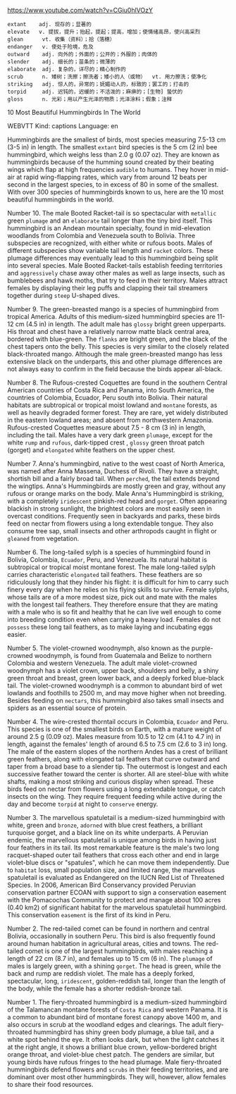 https://www.youtube.com/watch?v=CGiu0hlVOzY 

```      
extant    adj. 现存的；显著的    
elevate   v. 提拔，提升；抬起，提起；提高，增加；使情绪高昂，使兴高采烈  
glean      vt. 收集（资料）；拾（落穗）
endanger   v. 使处于险境，危及
outward    adj. 向外的；外面的；公开的；外服的；肉体的
slender    adj. 细长的；苗条的；微薄的
elaborate  adj. 复杂的，详尽的；精心制作的
scrub      n. 矮树；洗擦；擦洗者；矮小的人（或物）  vt. 用力擦洗；使净化
striking   adj. 惊人的，异常的；妩媚动人的，标致的；罢工的；打击的    
torpid     adj. 迟钝的，迟缓的；不活泼的；麻痹的；[生物] 蛰伏的
gloss      n. 光彩；用以产生光泽的物质；光泽涂料；假象；注释
```


10 Most Beautiful Hummingbirds In The World 

WEBVTT Kind: captions Language: en 

Hummingbirds are the smallest of birds, most species measuring 7.5-13 cm (3-5 in) in length. The smallest `extant` bird species is the 5 cm (2 in) bee hummingbird, which weighs less than 2.0 g (0.07 oz). They are known as hummingbirds because of the humming sound created by their beating wings which flap at high frequencies `audible` to humans. They hover in mid-air at rapid wing-flapping rates, which vary from around 12 beats per second in the largest species, to in excess of 80 in some of the smallest. With over 300 species of hummingbirds known to us, here are the 10 most beautiful hummingbirds in the world. 

Number 10. The male Booted Racket-tail is so spectacular with `metallic` green `plumage` and an `elaborate` tail longer than the tiny bird itself. This hummingbird is an Andean mountain specialty, found in mid-elevation woodlands from Colombia and Venezuela south to Bolivia. Three subspecies are recognized, with either white or rufous boots. Males of different subspecies show variable tail length and `racket` colors. These plumage differences may eventually lead to this hummingbird being split into several species. Male Booted Racket-tails establish feeding territories and `aggressively` chase away other males as well as large insects, such as bumblebees and hawk moths, that try to feed in their territory. Males attract females by displaying their leg puffs and clapping their tail streamers together during `steep` U-shaped dives. 

Number 9. The green-breasted mango is a species of hummingbird from tropical America. Adults of this medium-sized hummingbird species are 11-12 cm (4.5 in) in length. The adult male has `glossy` bright green upperparts. His throat and chest have a relatively narrow matte black central area, bordered with blue-green. The `flanks` are bright green, and the black of the chest tapers onto the belly. This species is very similar to the closely related black-throated mango. Although the male green-breasted mango has less extensive black on the underparts, this and other plumage differences are not always easy to confirm in the field because the birds appear all-black. 

Number 8. The Rufous-crested Coquettes are found in the southern Central American countries of Costa Rica and Panama, into South America, the countries of Colombia, Ecuador, Peru south into Bolivia. Their natural habitats are subtropical or tropical moist lowland and `montane` forests, as well as heavily degraded former forest. They are rare, yet widely distributed in the eastern lowland areas; and absent from northwestern Amazonia. Rufous-crested Coquettes measure about 7.5 - 8 cm (3 in) in length, including the tail. Males have a very dark green `plumage`, except for the white `rump` and `rufous`, dark-tipped crest , `glossy` green throat patch (gorget) and `elongated` white feathers on the upper chest. 

Number 7. Anna's hummingbird, native to the west coast of North America, was named after Anna Massena, Duchess of Rivoli. They have a straight, shortish bill and a fairly broad tail. When `perched`, the tail extends beyond the wingtips. Anna's Hummingbirds are mostly green and gray, without any rufous or orange marks on the body. Male Anna's Hummingbird is striking, with a completely `iridescent` pinkish-red head and `gorget`. Often appearing blackish in strong sunlight, the brightest colors are most easily seen in overcast conditions. Frequently seen in backyards and parks, these birds feed on nectar from flowers using a long extendable tongue. They also consume tree sap, small insects and other arthropods caught in flight or `gleaned` from vegetation. 

Number 6. The long-tailed sylph is a species of hummingbird found in Bolivia, Colombia, `Ecuador`, Peru, and Venezuela. Its natural habitat is subtropical or tropical moist montane forest. The male long-tailed sylph carries characteristic `elongated` tail feathers. These feathers are so ridiculously long that they hinder his flight: it is difficult for him to carry such finery every day when he relies on his flying skills to survive. Female sylphs, whose tails are of a more modest size, pick out and mate with the males with the longest tail feathers. They therefore ensure that they are mating with a male who is so fit and healthy that he can live well enough to come into breeding condition even when carrying a heavy load. Females do not `possess` these long tail feathers, as to make laying and incubating eggs easier. 

Number 5. The violet-crowned woodnymph, also known as the purple-crowned woodnymph, is found from Guatemala and Belize to northern Colombia and western Venezuela. The adult male violet-crowned woodnymph has a violet crown, upper back, shoulders and belly, a shiny green throat and breast, green lower back, and a deeply forked blue-black tail. The violet-crowned woodnymph is a common to abundant bird of wet lowlands and foothills to 2500 m, and may move higher when not breeding. Besides feeding on `nectars`, this hummingbird also takes small insects and spiders as an essential source of protein. 

Number 4. The wire-crested thorntail occurs in Colombia, `Ecuador` and Peru. This species is one of the smallest birds on Earth, with a mature weight of around 2.5 g (0.09 oz). Males measure from 10.5 to 12 cm (4.1 to 4.7 in) in length, against the females' length of around 6.5 to 7.5 cm (2.6 to 3 in) long. The male of the eastern slopes of the northern Andes has a crest of brilliant green feathers, along with elongated tail feathers that curve outward and taper from a broad base to a slender tip. The outermost is longest and each successive feather toward the center is shorter. All are steel-blue with white shafts, making a most striking and curious display when spread. These birds feed on nectar from flowers using a long extendable tongue, or catch insects on the wing. They require frequent feeding while active during the day and become `torpid` at night to `conserve` energy. 

Number 3. The marvellous spatuletail is a medium-sized hummingbird with white, green and `bronze`, `adorned` with blue crest feathers, a brilliant turquoise gorget, and a black line on its white underparts. A Peruvian endemic, the marvellous spatuletail is unique among birds in having just four feathers in its tail. Its most remarkable feature is the male's two long racquet-shaped outer tail feathers that cross each other and end in large violet-blue discs or "spatules", which he can move them independently. Due to `habitat` loss, small population size, and limited range, the marvellous spatuletail is evaluated as Endangered on the IUCN Red List of Threatened Species. In 2006, American Bird Conservancy provided Peruvian conservation partner ECOAN with support to sign a conservation easement with the Pomacochas Community to protect and manage about 100 acres (0.40 km2) of significant habitat for the marvelous spatuletail hummingbird. This conservation `easement` is the first of its kind in Peru. 

Number 2. The red-tailed comet can be found in northern and central Bolivia, occasionally in southern Peru. This bird is also frequently found around human habitation in agricultural areas, cities and towns. The red-tailed comet is one of the largest hummingbirds, with males reaching a length of 22 cm (8.7 in), and females up to 15 cm (6 in). The `plumage` of males is largely green, with a shining `gorget`. The head is green, while the back and rump are reddish violet. The male has a deeply forked, spectacular, long, `iridescent`, golden-reddish tail, longer than the length of the body, while the female has a shorter reddish-bronze tail. 

Number 1. The fiery-throated hummingbird is a medium-sized hummingbird of the Talamancan montane forests of `Costa Rica` and western Panama. It is a common to abundant bird of montane forest canopy above 1400 m, and also occurs in scrub at the woodland edges and clearings. The adult fiery-throated hummingbird has shiny green body plumage, a blue tail, and a white spot behind the eye. It often looks dark, but when the light catches it at the right angle, it shows a brilliant blue crown, yellow-bordered bright orange throat, and violet-blue chest patch. The genders are similar, but young birds have rufous fringes to the head plumage. Male fiery-throated hummingbirds defend flowers and `scrubs` in their feeding territories, and are dominant over most other hummingbirds. They will, however, allow females to share their food resources. 
